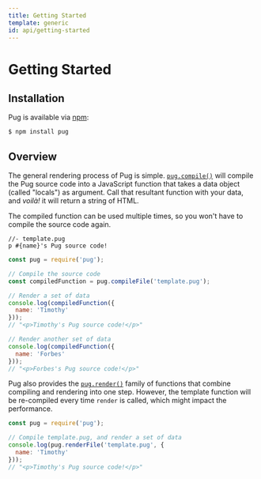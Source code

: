 ```yaml
---
title: Getting Started
template: generic
id: api/getting-started
---
```


# Getting Started

## Installation

Pug is available via [npm]:

```sh
$ npm install pug
```

[npm]: https://www.npmjs.com/

## Overview

The general rendering process of Pug is simple. <code>[pug.compile()]</code> will compile the Pug source code into a JavaScript function that takes a data object (called "locals") as argument. Call that resultant function with your data, and *voilà!* it will return a string of HTML.

The compiled function can be used multiple times, so you won't have to compile the source code again.

```pug
//- template.pug
p #{name}'s Pug source code!
```

```js
const pug = require('pug');

// Compile the source code
const compiledFunction = pug.compileFile('template.pug');

// Render a set of data
console.log(compiledFunction({
  name: 'Timothy'
}));
// "<p>Timothy's Pug source code!</p>"

// Render another set of data
console.log(compiledFunction({
  name: 'Forbes'
}));
// "<p>Forbes's Pug source code!</p>"
```

Pug also provides the <code>[pug.render()]</code> family of functions that combine compiling and rendering into one step. However, the template function will be re-compiled every time `render` is called, which might impact the performance.

```js
const pug = require('pug');

// Compile template.pug, and render a set of data
console.log(pug.renderFile('template.pug', {
  name: 'Timothy'
}));
// "<p>Timothy's Pug source code!</p>"
```

[pug.compile()]: reference.html#pugcompilesource-options
[pug.render()]: reference.html#pugrendersource-options-callback
[caching]: reference.html#options-cache

